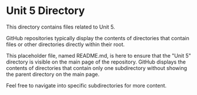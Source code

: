 # Unit 5 Directory

This directory contains files related to Unit 5.

GitHub repositories typically display the contents of directories that contain files or other directories directly within their root. 

This placeholder file, named README.md, is here to ensure that the "Unit 5" directory is visible on the main page of the repository. GitHub displays the contents of directories that contain only one subdirectory without showing the parent directory on the main page.

Feel free to navigate into specific subdirectories for more content.
